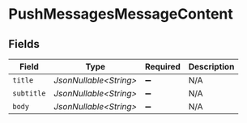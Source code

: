 # PushMessagesMessageContent


## Fields

| Field                   | Type                    | Required                | Description             |
| ----------------------- | ----------------------- | ----------------------- | ----------------------- |
| `title`                 | *JsonNullable\<String>* | :heavy_minus_sign:      | N/A                     |
| `subtitle`              | *JsonNullable\<String>* | :heavy_minus_sign:      | N/A                     |
| `body`                  | *JsonNullable\<String>* | :heavy_minus_sign:      | N/A                     |